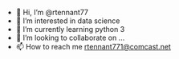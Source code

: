 - 👋 Hi, I’m @rtennant77
- 👀 I’m interested in data science 
- 🌱 I’m currently learning python 3
- 💞️ I’m looking to collaborate on ...
- 📫 How to reach me rtennant771@comcast.net

<!---
rtennant77/rtennant77 is a ✨ special ✨ repository because its `README.md` (this file) appears on your GitHub profile.
You can click the Preview link to take a look at your changes.
--->
